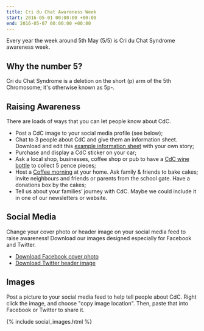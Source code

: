```yaml
---
title: Cri du Chat Awareness Week
start: 2016-05-01 00:00:00 +00:00
end: 2016-05-07 00:00:00 +00:00
---
```


Every year the week around 5th May (5/5) is Cri du Chat Syndrome awareness week.

## Why the number 5?

Cri du Chat Syndrome is a deletion on the short (p) arm of the 5th Chromosome; it's otherwise known as 5p-.

## Raising Awareness

There are loads of ways that you can let people know about CdC.

* Post a CdC image to your social media profile (see below);
* Chat to 3 people about CdC and give them an information sheet. Download and edit this [example information sheet](/downloads/cdc_info_sheet.doc) with your own story;
* Purchase and display a CdC sticker on your car;
* Ask a local shop, businesses, coffee shop or pub to have a [CdC wine bottle](/fundraising/5p-for-5p.html) to collect 5 pence pieces;
* Host a [Coffee morning](/downloads/coffee_morning_invitation.doc) at your home. Ask family & friends to bake cakes; invite neighbours and friends or parents from the school gate. Have a donations box by the cakes;
* Tell us about your families’ journey with CdC. Maybe we could include it in one of our newsletters or website.

## Social Media

Change your cover photo or header image on your social media feed to raise awareness! Download our images designed especially for Facebook and Twitter.

* [Download Facebook cover photo](/downloads/facebook_cover_photo.jpg)
* [Download Twitter header image](/downloads/twitter_header.jpg)

## Images

Post a picture to your social media feed to help tell people about CdC. Right click the image, and choose "copy image location". Then, paste that into Facebook or Twitter to share it.

{% include social_images.html %}